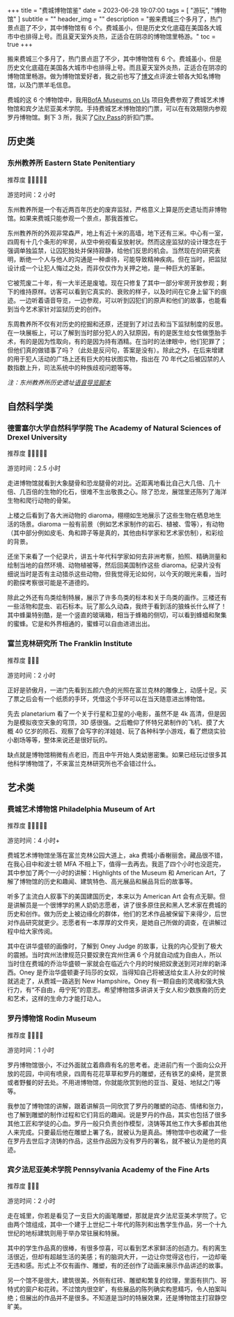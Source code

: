 +++
title = "费城博物馆鉴"
date = 2023-06-28 19:07:00
tags = [
    "游玩",
    "博物馆"
]
subtitle = ""
header_img = ""
description = "搬来费城三个多月了，热门景点逛了不少，其中博物馆有 6 个。费城虽小，但是历史文化底蕴在美国各大城市中也排得上号。而且夏天室外炎热，正适合在阴凉的博物馆里畅游。"
toc = true
+++

搬来费城三个多月了，热门景点逛了不少，其中博物馆有 6 个。费城虽小，但是历史文化底蕴在美国各大城市中也排得上号。而且夏天室外炎热，正适合在阴凉的博物馆里畅游。做为博物馆爱好者，我之前也写了[博文](https://yitaoli2023.github.io/yitaoli/posts/boston-museums/)点评波士顿各大知名博物馆，以及门票羊毛信息。

费城的这 6 个博物馆中，我用[BofA Museums on Us](https://about.bankofamerica.com/en/making-an-impact/museums-on-us-partners) 项目免费参观了费城艺术博物馆和宾夕法尼亚美术学院。手持费城艺术博物馆的门票，可以在有效期限内参观罗丹博物馆。剩下 3 所，我买了[City Pass](https://www.citypass.com/philadelphia)的折扣门票。

## 历史类

### 东州教养所 **Eastern State Penitentiary**

推荐度 🌟🌟🌟🌟🌟

游览时间：2 小时

东州教养所是一个有近两百年历史的废弃监狱，严格意义上算是历史遗址而非博物馆。如果来费城只能参观一个景点，那我首推它。

东州教养所的外观非常森严，地上有近十米的高墙，地下还有三米。中心有一室，四周有十几个条形的牢房，从空中俯视看呈放射状。然而这座监狱的设计理念在于强调单独监禁，让囚犯独处并保持寂静，给他们反思的机会。当然现在的研究表明，断绝一个人与他人的沟通是一种虐待，可能导致精神疾病。但在当时，把监狱设计成一个让犯人悔过之处，而非仅仅作为关押之地，是一种巨大的革新。

它被荒废二十年，有一大半还是废墟。现在只修复了其中一部分牢房开放参观；剩下的维持原样。访客可以看到它真实的、衰败的样子，以及时间在它身上留下的痕迹。一边听着语音导览，一边参观，可以听到囚犯们的原声和他们的故事，也能看到当今艺术家针对监狱历史的创作。

东周教养所不仅有对历史的挖掘和还原，还提到了对过去和当下监狱制度的反思。在一块展板上，可以了解到当时部分犯人的入狱原因，有的是医生给女性做堕胎手术，有的是因为性取向，有的是因为持有酒精。在当时的法律眼中，他们犯罪了；但他们真的做错事了吗？（此处是反问句，答案是没有）。除此之外，在后来增建的用于犯人活动的广场上还有巨大的柱状图实物，指出在 70 年代之后被囚禁的人数指数上升，司法系统中的种族歧视问题等等。

_注：东州教养所历史遗址[语音导览脚本](https://www.easternstate.org/sites/easternstate/files/inline-files/2019%20Chinese%20Audio%20Tour%20Transcript.pdf)_

## 自然科学类

### 德雷塞尔大学自然科学学院 **The Academy of Natural Sciences of Drexel University**

推荐度 🌟🌟🌟🌟🌟

游览时间：2.5 小时

走进博物馆就看到大象腿骨和恐龙腿骨的对比。近距离地看比自己大几倍、几十倍、几百倍的生物的化石，很难不生出敬畏之心。除了恐龙，展馆里还陈列了海洋生物和爬行动物的骨架。

上楼之后看到了各大洲动物的 diaroma，栩栩如生地展示了这些生物在栖息地生活的场景。diaroma 一般有前景（例如艺术家制作的岩石、植被、雪等），有动物（其中部分例如皮毛、角和蹄子等是真的，其他由科学家和艺术家仿制），和彩绘的背景。

还坐下来看了一个纪录片，讲五十年代科学家如何去非洲考察，拍照、精确测量和绘制当地的自然环境、动物植被等，然后回美国制作这些 diaroma。纪录片没有细说当时是否有主动猎杀这些动物，但我觉得无论如何，以今天的眼光来看，当时的勘探考察很可能是不道德的。

除此之外还有鸟类绘制特展，展示了许多鸟类的标本和关于鸟类的画作。三楼还有一些活物和昆虫、岩石标本。玩了那么久动森，我终于看到活的狼蛛长什么样了！其中蜂巢特别酷，是一个竖直的玻璃箱，相当于蜂箱的侧切，可以看到蜂蜡和聚集的蜜蜂。它是和外界相通的，蜜蜂可以自由进进出出。

### 富兰克林研究所 **The Franklin Institute**

推荐度 🌟🌟🌟

游览时间：2 小时

正好是骄傲月，一进门先看到五颜六色的光照在富兰克林的雕像上，动感十足。买了票之后会有一个纸质的手环，凭借这个手环可以在当天随意进出博物馆。

先去 planetarium 看了一个关于行星和卫星的小电影，虽然不是 4k 高清，但是因为是模拟夜空天象的穹顶，3D 感很强。之后瞻仰了怀特兄弟制作的飞机、摸了大概 40 亿岁的陨石、观察了会写字的洋娃娃、玩了各种科学小游戏，看了燃烧实验小剧场等等，整体来说还是很好玩的。

缺点就是博物馆稍微有点老旧，而且中午开始人类幼崽密集。如果已经玩过很多其他科学博物馆了，不来富兰克林研究所也不会错过什么。

## 艺术类

### 费城艺术博物馆 **Philadelphia Museum of Art**

推荐度 🌟🌟🌟🌟🌟

游览时间：4 小时+

费城艺术博物馆坐落在富兰克林公园大道上，aka 费城小香榭丽舍。藏品很不错，在我心目中和波士顿 MFA 不相上下，值得一去再去。我逛了四个小时也没逛完，其中参加了两个一小时的讲解：Highlights of the Museum 和 American Art，了解了博物馆的历史和趣闻、建筑特色、高光展品和展品背后的故事等。

听多了主流白人叙事下的美国建国历史，本来以为 American Art 会有点无聊。但是讲解员是一个很博学的黑人奶奶志愿者，讲了很多原住民和黑人艺术家在费城的历史和创作。做为历史上被边缘化的群体，他们的艺术作品被保留下来得少，后世对作品研究就更少。志愿者有一本厚厚的文件夹，是她自己所做的调查，在讲解过程中给大家传阅。

其中在讲华盛顿的画像时，了解到 Oney Judge 的故事，让我的内心受到了极大的震撼。当时宾州法律规范只要奴隶在宾州住满 6 个月就自动成为自由人，所以当时住在费城的乔治华盛顿一家就会在临近六个月的时候把奴隶送到河对岸的新泽西。Oney 是乔治华盛顿妻子玛莎的女奴，当得知自己将被送给女主人孙女的时候就逃走了，从费城一路逃到 New Hampshire。Oney 有一颗自由的灵魂和强大执行力，有“不自由，毋宁死”的意志。希望博物馆多讲讲关于女人和少数族裔的历史和艺术，这样的生命力才能打动人。

### 罗丹博物馆 **Rodin Museum**

推荐度 🌟🌟🌟🌟

游览时间：1 小时

罗丹博物馆很小，不过外面就立着鼎鼎有名的思考者。走进前门有一个面向公众开放的花园，中间有喷泉，四周有花花草草和罗丹的雕塑，还有铁艺的桌椅，是赏景或者野餐的好去处。不用进博物馆，你就能欣赏到他的亚当、夏娃、地狱之门等等。

我参加了博物馆的讲解，跟着讲解员一同欣赏了罗丹的雕塑的动态、情绪和张力，也了解到雕塑的制作过程和它们背后的趣闻。说是罗丹的作品，其实也包括了很多其他工匠和学徒的心血。罗丹一般只负责创作模型，浇铸等其他工作大多都由其他人来完成。只要最后他在雕塑上署了名，就被认为是真品。博物馆中也收藏了一些在罗丹去世后才浇铸的作品，这些作品因为没有罗丹的署名，就不被认为是他的真迹。

### 宾夕法尼亚美术学院 **Pennsylvania Academy of the Fine Arts**

推荐度 🌟🌟🌟

游览时间：2 小时

走在城里，你若是看见了一支巨大的画笔雕塑，那就是宾夕法尼亚美术学院了。它由两个馆组成，其中一个建于上世纪二十年代的陈列和出售学生作品，另一个十九世纪的地标建筑则用于举办常驻展和特展。

其中的学生作品真的很棒，有很多惊喜，可以看到艺术家鲜活的创造力。有的离生活很近，但却有超越生活的美感；有的脑洞大开，一边让你觉得这也行，一边却毫无违和感。形式上不仅有画作、雕塑，有的还创作了动画来展示作品讲述的故事。

另一个馆不是很大，建筑很美，外侧有红砖、雕塑和繁复的纹理，里面有拱门、哥特式的窗户和花砖。不过馆内很空旷，有些展品的陈列确实构思精巧，令人拍案叫绝；但展出的作品并不是很多。不知道是当时的特展效果，还是博物馆主打寂静空旷美。
